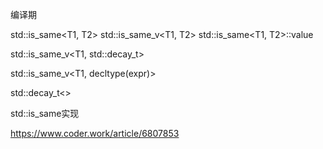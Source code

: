 编译期

std::is_same<T1, T2>
std::is_same_v<T1, T2>    std::is_same<T1, T2>::value


std::is_same_v<T1, std::decay_t<T2>>


std::is_same_v<T1, decltype(expr)>

std::decay_t<>

std::is_same实现


https://www.coder.work/article/6807853